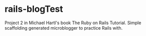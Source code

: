 # rails-blogTest
Project 2 in Michael Hartl's book The Ruby on Rails Tutorial. Simple scaffolding generated microblogger to practice Rails with.
